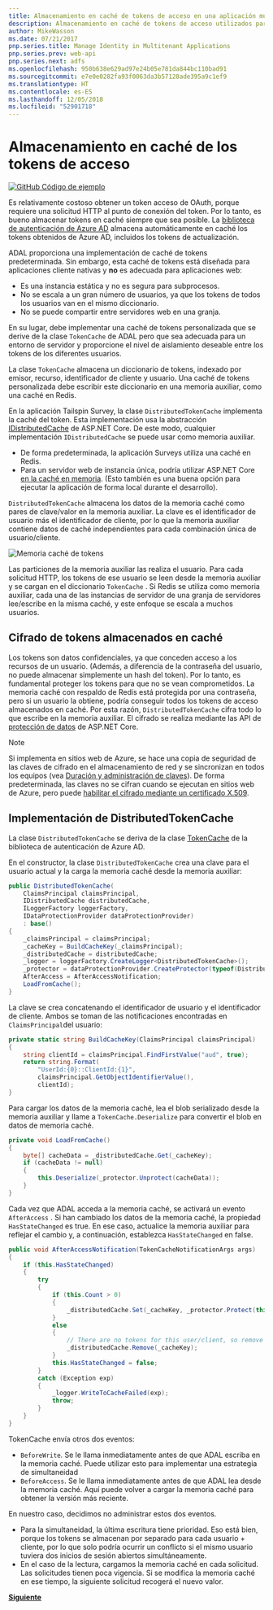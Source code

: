 ```yaml
---
title: Almacenamiento en caché de tokens de acceso en una aplicación multiinquilino
description: Almacenamiento en caché de tokens de acceso utilizados para invocar una API web de back-end
author: MikeWasson
ms.date: 07/21/2017
pnp.series.title: Manage Identity in Multitenant Applications
pnp.series.prev: web-api
pnp.series.next: adfs
ms.openlocfilehash: 950b638e629ad97e24b05e781da844bc110bad91
ms.sourcegitcommit: e7e0e0282fa93f0063da3b57128ade395a9c1ef9
ms.translationtype: HT
ms.contentlocale: es-ES
ms.lasthandoff: 12/05/2018
ms.locfileid: "52901718"
---
```

# <a name="cache-access-tokens"></a>Almacenamiento en caché de los tokens de acceso

[![GitHub](../_images/github.png) Código de ejemplo][sample application]

Es relativamente costoso obtener un token acceso de OAuth, porque requiere una solicitud HTTP al punto de conexión del token. Por lo tanto, es bueno almacenar tokens en caché siempre que sea posible. La [biblioteca de autenticación de Azure AD][ADAL] almacena automáticamente en caché los tokens obtenidos de Azure AD, incluidos los tokens de actualización.

ADAL proporciona una implementación de caché de tokens predeterminada. Sin embargo, esta caché de tokens está diseñada para aplicaciones cliente nativas y **no** es adecuada para aplicaciones web:

* Es una instancia estática y no es segura para subprocesos.
* No se escala a un gran número de usuarios, ya que los tokens de todos los usuarios van en el mismo diccionario.
* No se puede compartir entre servidores web en una granja.

En su lugar, debe implementar una caché de tokens personalizada que se derive de la clase `TokenCache` de ADAL pero que sea adecuada para un entorno de servidor y proporcione el nivel de aislamiento deseable entre los tokens de los diferentes usuarios.

La clase `TokenCache` almacena un diccionario de tokens, indexado por emisor, recurso, identificador de cliente y usuario. Una caché de tokens personalizada debe escribir este diccionario en una memoria auxiliar, como una caché en Redis.

En la aplicación Tailspin Survey, la clase `DistributedTokenCache` implementa la caché del token. Esta implementación usa la abstracción [IDistributedCache][distributed-cache] de ASP.NET Core. De este modo, cualquier implementación `IDistributedCache` se puede usar como memoria auxiliar.

* De forma predeterminada, la aplicación Surveys utiliza una caché en Redis.
* Para un servidor web de instancia única, podría utilizar ASP.NET Core [en la caché en memoria][in-memory-cache]. (Esto también es una buena opción para ejecutar la aplicación de forma local durante el desarrollo).

`DistributedTokenCache` almacena los datos de la memoria caché como pares de clave/valor en la memoria auxiliar. La clave es el identificador de usuario más el identificador de cliente, por lo que la memoria auxiliar contiene datos de caché independientes para cada combinación única de usuario/cliente.

![Memoria caché de tokens](./images/token-cache.png)

Las particiones de la memoria auxiliar las realiza el usuario. Para cada solicitud HTTP, los tokens de ese usuario se leen desde la memoria auxiliar y se cargan en el diccionario `TokenCache` . Si Redis se utiliza como memoria auxiliar, cada una de las instancias de servidor de una granja de servidores lee/escribe en la misma caché, y este enfoque se escala a muchos usuarios.

## <a name="encrypting-cached-tokens"></a>Cifrado de tokens almacenados en caché
Los tokens son datos confidenciales, ya que conceden acceso a los recursos de un usuario. (Además, a diferencia de la contraseña del usuario, no puede almacenar simplemente un hash del token). Por lo tanto, es fundamental proteger los tokens para que no se vean comprometidos. La memoria caché con respaldo de Redis está protegida por una contraseña, pero si un usuario la obtiene, podría conseguir todos los tokens de acceso almacenados en caché. Por esta razón, `DistributedTokenCache` cifra todo lo que escribe en la memoria auxiliar. El cifrado se realiza mediante las API de [protección de datos][data-protection] de ASP.NET Core.

> [!NOTE]
> Si implementa en sitios web de Azure, se hace una copia de seguridad de las claves de cifrado en el almacenamiento de red y se sincronizan en todos los equipos (vea [Duración y administración de claves][key-management]). De forma predeterminada, las claves no se cifran cuando se ejecutan en sitios web de Azure, pero puede [habilitar el cifrado mediante un certificado X.509][x509-cert-encryption].
> 
> 

## <a name="distributedtokencache-implementation"></a>Implementación de DistributedTokenCache
La clase `DistributedTokenCache` se deriva de la clase [TokenCache][tokencache-class] de la biblioteca de autenticación de Azure AD.

En el constructor, la clase `DistributedTokenCache` crea una clave para el usuario actual y la carga la memoria caché desde la memoria auxiliar:

```csharp
public DistributedTokenCache(
    ClaimsPrincipal claimsPrincipal,
    IDistributedCache distributedCache,
    ILoggerFactory loggerFactory,
    IDataProtectionProvider dataProtectionProvider)
    : base()
{
    _claimsPrincipal = claimsPrincipal;
    _cacheKey = BuildCacheKey(_claimsPrincipal);
    _distributedCache = distributedCache;
    _logger = loggerFactory.CreateLogger<DistributedTokenCache>();
    _protector = dataProtectionProvider.CreateProtector(typeof(DistributedTokenCache).FullName);
    AfterAccess = AfterAccessNotification;
    LoadFromCache();
}
```

La clave se crea concatenando el identificador de usuario y el identificador de cliente. Ambos se toman de las notificaciones encontradas en `ClaimsPrincipal`del usuario:

```csharp
private static string BuildCacheKey(ClaimsPrincipal claimsPrincipal)
{
    string clientId = claimsPrincipal.FindFirstValue("aud", true);
    return string.Format(
        "UserId:{0}::ClientId:{1}",
        claimsPrincipal.GetObjectIdentifierValue(),
        clientId);
}
```

Para cargar los datos de la memoria caché, lea el blob serializado desde la memoria auxiliar y llame a `TokenCache.Deserialize` para convertir el blob en datos de memoria caché.

```csharp
private void LoadFromCache()
{
    byte[] cacheData = _distributedCache.Get(_cacheKey);
    if (cacheData != null)
    {
        this.Deserialize(_protector.Unprotect(cacheData));
    }
}
```

Cada vez que ADAL acceda a la memoria caché, se activará un evento `AfterAccess` . Si han cambiado los datos de la memoria caché, la propiedad `HasStateChanged` es true. En ese caso, actualice la memoria auxiliar para reflejar el cambio y, a continuación, establezca `HasStateChanged` en false.

```csharp
public void AfterAccessNotification(TokenCacheNotificationArgs args)
{
    if (this.HasStateChanged)
    {
        try
        {
            if (this.Count > 0)
            {
                _distributedCache.Set(_cacheKey, _protector.Protect(this.Serialize()));
            }
            else
            {
                // There are no tokens for this user/client, so remove the item from the cache.
                _distributedCache.Remove(_cacheKey);
            }
            this.HasStateChanged = false;
        }
        catch (Exception exp)
        {
            _logger.WriteToCacheFailed(exp);
            throw;
        }
    }
}
```

TokenCache envía otros dos eventos:

* `BeforeWrite`. Se le llama inmediatamente antes de que ADAL escriba en la memoria caché. Puede utilizar esto para implementar una estrategia de simultaneidad
* `BeforeAccess`. Se le llama inmediatamente antes de que ADAL lea desde la memoria caché. Aquí puede volver a cargar la memoria caché para obtener la versión más reciente.

En nuestro caso, decidimos no administrar estos dos eventos.

* Para la simultaneidad, la última escritura tiene prioridad. Eso está bien, porque los tokens se almacenan por separado para cada usuario + cliente, por lo que solo podría ocurrir un conflicto si el mismo usuario tuviera dos inicios de sesión abiertos simultáneamente.
* En el caso de la lectura, cargamos la memoria caché en cada solicitud. Las solicitudes tienen poca vigencia. Si se modifica la memoria caché en ese tiempo, la siguiente solicitud recogerá el nuevo valor.

[**Siguiente**][client-assertion]

<!-- links -->
[ADAL]: https://msdn.microsoft.com/library/azure/jj573266.aspx
[client-assertion]: ./client-assertion.md
[data-protection]: /aspnet/core/security/data-protection/
[distributed-cache]: /aspnet/core/performance/caching/distributed
[key-management]: /aspnet/core/security/data-protection/configuration/default-settings
[in-memory-cache]: /aspnet/core/performance/caching/memory
[tokencache-class]: https://msdn.microsoft.com/library/azure/microsoft.identitymodel.clients.activedirectory.tokencache.aspx
[x509-cert-encryption]: /aspnet/core/security/data-protection/implementation/key-encryption-at-rest#x509-certificate
[sample application]: https://github.com/mspnp/multitenant-saas-guidance
